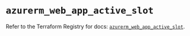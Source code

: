 # `azurerm_web_app_active_slot`

Refer to the Terraform Registry for docs: [`azurerm_web_app_active_slot`](https://registry.terraform.io/providers/hashicorp/azurerm/4.40.0/docs/resources/web_app_active_slot).
